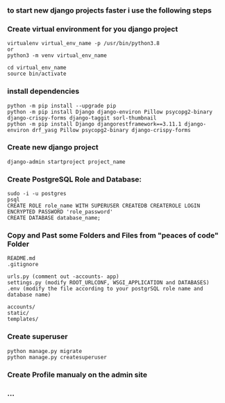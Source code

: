 
### to start new django projects faster i use the following steps  


### Create virtual environment for you django project  
    virtualenv virtual_env_name -p /usr/bin/python3.8  
    or 
    python3 -m venv virtual_env_name   

    cd virtual_env_name  
    source bin/activate 

### install dependencies 
    python -m pip install --upgrade pip 
    python -m pip install Django django-environ Pillow psycopg2-binary django-crispy-forms django-taggit sorl-thumbnail
    python -m pip install Django djangorestframework==3.11.1 django-environ drf_yasg Pillow psycopg2-binary django-crispy-forms 
 
### Create new django project 
    django-admin startproject project_name 
 
### Create PostgreSQL Role and Database: 
    sudo -i -u postgres  
    psql  
    CREATE ROLE role_name WITH SUPERUSER CREATEDB CREATEROLE LOGIN ENCRYPTED PASSWORD 'role_password' 
    CREATE DATABASE database_name; 
 
### Copy and Past some Folders and Files from "peaces of code" Folder
    README.md 
    .gitignore 
 
    urls.py (comment out -accounts- app) 
    settings.py (modify ROOT_URLCONF, WSGI_APPLICATION and DATABASES) 
    .env (modify the file according to your postgrSQL role name and database name) 
 
    accounts/ 
    static/ 
    templates/ 
 
### Create superuser  
    python manage.py migrate 
    python manage.py createsuperuser 
 
### Create Profile manualy on the admin site 
     
 
### ...  
 
